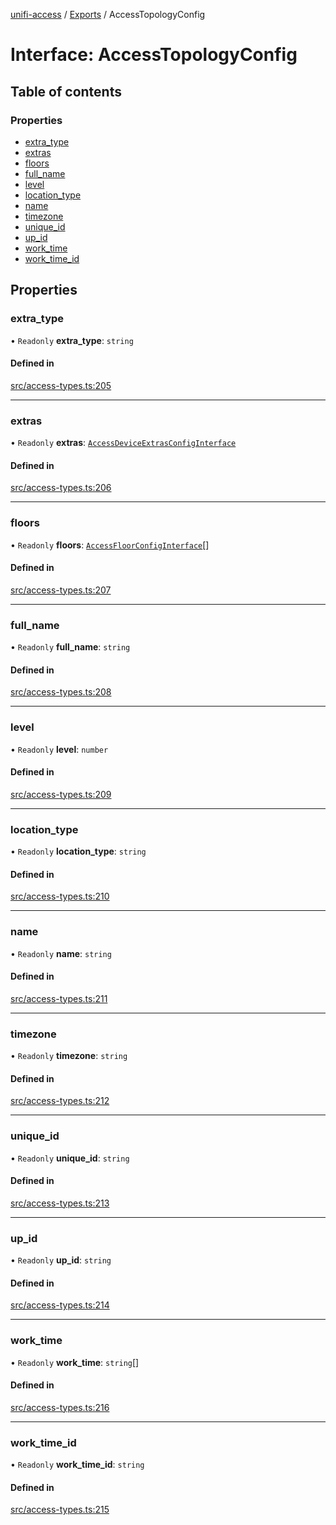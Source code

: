 [unifi-access](../README.md) / [Exports](../modules.md) / AccessTopologyConfig

# Interface: AccessTopologyConfig

## Table of contents

### Properties

- [extra\_type](AccessTopologyConfig.md#extra_type)
- [extras](AccessTopologyConfig.md#extras)
- [floors](AccessTopologyConfig.md#floors)
- [full\_name](AccessTopologyConfig.md#full_name)
- [level](AccessTopologyConfig.md#level)
- [location\_type](AccessTopologyConfig.md#location_type)
- [name](AccessTopologyConfig.md#name)
- [timezone](AccessTopologyConfig.md#timezone)
- [unique\_id](AccessTopologyConfig.md#unique_id)
- [up\_id](AccessTopologyConfig.md#up_id)
- [work\_time](AccessTopologyConfig.md#work_time)
- [work\_time\_id](AccessTopologyConfig.md#work_time_id)

## Properties

### extra\_type

• `Readonly` **extra\_type**: `string`

#### Defined in

[src/access-types.ts:205](https://github.com/hjdhjd/unifi-access/blob/870bfaa/src/access-types.ts#L205)

___

### extras

• `Readonly` **extras**: [`AccessDeviceExtrasConfigInterface`](AccessDeviceExtrasConfigInterface.md)

#### Defined in

[src/access-types.ts:206](https://github.com/hjdhjd/unifi-access/blob/870bfaa/src/access-types.ts#L206)

___

### floors

• `Readonly` **floors**: [`AccessFloorConfigInterface`](AccessFloorConfigInterface.md)[]

#### Defined in

[src/access-types.ts:207](https://github.com/hjdhjd/unifi-access/blob/870bfaa/src/access-types.ts#L207)

___

### full\_name

• `Readonly` **full\_name**: `string`

#### Defined in

[src/access-types.ts:208](https://github.com/hjdhjd/unifi-access/blob/870bfaa/src/access-types.ts#L208)

___

### level

• `Readonly` **level**: `number`

#### Defined in

[src/access-types.ts:209](https://github.com/hjdhjd/unifi-access/blob/870bfaa/src/access-types.ts#L209)

___

### location\_type

• `Readonly` **location\_type**: `string`

#### Defined in

[src/access-types.ts:210](https://github.com/hjdhjd/unifi-access/blob/870bfaa/src/access-types.ts#L210)

___

### name

• `Readonly` **name**: `string`

#### Defined in

[src/access-types.ts:211](https://github.com/hjdhjd/unifi-access/blob/870bfaa/src/access-types.ts#L211)

___

### timezone

• `Readonly` **timezone**: `string`

#### Defined in

[src/access-types.ts:212](https://github.com/hjdhjd/unifi-access/blob/870bfaa/src/access-types.ts#L212)

___

### unique\_id

• `Readonly` **unique\_id**: `string`

#### Defined in

[src/access-types.ts:213](https://github.com/hjdhjd/unifi-access/blob/870bfaa/src/access-types.ts#L213)

___

### up\_id

• `Readonly` **up\_id**: `string`

#### Defined in

[src/access-types.ts:214](https://github.com/hjdhjd/unifi-access/blob/870bfaa/src/access-types.ts#L214)

___

### work\_time

• `Readonly` **work\_time**: `string`[]

#### Defined in

[src/access-types.ts:216](https://github.com/hjdhjd/unifi-access/blob/870bfaa/src/access-types.ts#L216)

___

### work\_time\_id

• `Readonly` **work\_time\_id**: `string`

#### Defined in

[src/access-types.ts:215](https://github.com/hjdhjd/unifi-access/blob/870bfaa/src/access-types.ts#L215)
